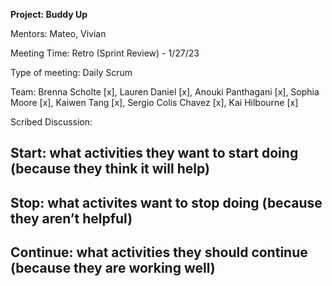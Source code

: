 **Project: Buddy Up**

Mentors: Mateo, Vivian

Meeting Time: Retro (Sprint Review) - 1/27/23

Type of meeting: Daily Scrum

Team: Brenna Scholte [x], Lauren Daniel [x], Anouki Panthagani [x], Sophia Moore [x], Kaiwen Tang [x], Sergio Colis Chavez [x], Kai Hilbourne [x]

Scribed Discussion: 

Start: what activities they want to start doing (because they think it will help)
-


Stop: what activites want to stop doing (because they aren’t helpful)
-

Continue: what activities they should continue (because they are working well)
-
